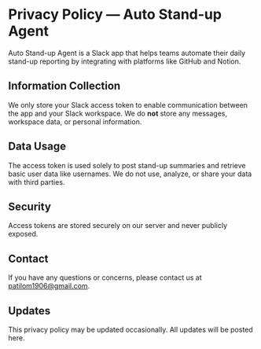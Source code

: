 # Privacy Policy — Auto Stand-up Agent

Auto Stand-up Agent is a Slack app that helps teams automate their daily stand-up reporting by integrating with platforms like GitHub and Notion.

## Information Collection
We only store your Slack access token to enable communication between the app and your Slack workspace. We do **not** store any messages, workspace data, or personal information.

## Data Usage
The access token is used solely to post stand-up summaries and retrieve basic user data like usernames. We do not use, analyze, or share your data with third parties.

## Security
Access tokens are stored securely on our server and never publicly exposed.

## Contact
If you have any questions or concerns, please contact us at [patilom1906@gmail.com](mailto:patilom1906@gmail.com).

## Updates
This privacy policy may be updated occasionally. All updates will be posted here.
